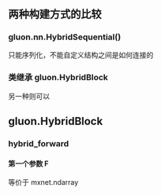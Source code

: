 #
## 两种构建方式的比较

### gluon.nn.HybridSequential()
只能序列化，不能自定义结构之间是如何连接的

### 类继承 gluon.HybridBlock
另一种则可以

## gluon.HybridBlock

### hybrid_forward
#### 第一个参数 F
等价于 mxnet.ndarray

